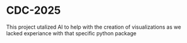 # CDC-2025

This project utalized AI to help with the creation of visualizations as we lacked experiance with that specific python package
